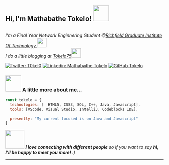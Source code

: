 <h2> Hi, I'm Mathabathe Tokelo! <img src="https://media.giphy.com/media/ZVik7pBtu9dNS/giphy.gif" width="50"></h2>
<img align="https://media.giphy.com/media/ZVik7pBtu9dNS/giphy.gif" width="230">
<p><em>I'm a Final Year Network Enginnering Student @<a href="http://www.richfield.ac.za/">Richfield Graduate Institute Of Technology </a><img src="https://media.giphy.com/media/fYSnHlufseco8Fh93Z/giphy.gif" width="30"></br>I do a little blogging at <a href="https://hashnode.com/@Tokelo75">Tokelo75</a><img src="https://media.giphy.com/media/WUlplcMpOCEmTGBtBW/giphy.gif" width="30"> 
</em></p>

[![Twitter: T0kel0](https://img.shields.io/twitter/follow/T0kel0?style=social)](https://twitter.com/t0kel0)
[![Linkedin: Mathabathe Tokelo](https://img.shields.io/badge/-MathabatheTokelo-blue?style=flat-square&logo=Linkedin&logoColor=white&link=https://za.linkedin.com/in/tokelo-mathabathe-a1a0381ba)](https://za.linkedin.com/in/tokelo-mathabathe-a1a0381ba)
[![GitHub Tokelo](https://img.shields.io/github/followers/thaiane?label=follow&style=social)](https://github.com/MathabatheTokelo/)


### <img src="https://media.giphy.com/media/VgCDAzcKvsR6OM0uWg/giphy.gif" width="50"> A little more about me...  

```javascript
const tokelo = {
  technologies: [  HTML5, CSS3, SQL, C++, Java, Javascript],
  tools: [VScode, Visual Studio, IntelliJ, Codeblocks IDE],
                        
  presently: "My current focused is on Java and Javascript"
}
```

<img src="https://media.giphy.com/media/LnQjpWaON8nhr21vNW/giphy.gif" width="60"> <em><b>I love connecting with different people</b> so if you want to say <b>hi, I'll be happy to meet you more!</b> :)</em>

---

<!---
finish it off
MathabatheTokelo/MathabatheTokelo is a ✨ special ✨ repository because its `README.md` (this file) appears on your GitHub profile.
You can click the Preview link to take a look at your changes.
--->
